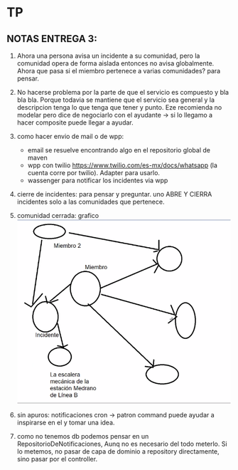 # TP 
## NOTAS ENTREGA 3:

1. Ahora una persona avisa un incidente a su comunidad, pero la comunidad opera de forma aislada entonces no avisa globalmente. Ahora que pasa si el miembro pertenece a varias comunidades? para pensar.

2. No hacerse problema por la parte de que el servicio es compuesto y bla bla bla. Porque todavia se mantiene que el servicio sea general y la descripcion tenga lo que tenga que tener y punto. Eze recomienda no modelar pero dice de negociarlo con el ayudante -> si lo llegamo a hacer composite puede llegar a ayudar.

3. como hacer envio de mail o de wpp:
    - email se resuelve encontrando algo en el repositorio global de maven
    - wpp con twilio https://www.twilio.com/es-mx/docs/whatsapp (la cuenta corre por twilio). Adapter para usarlo.
    - wassenger para notificar los incidentes via wpp

4. cierre de incidentes: para pensar y preguntar. uno ABRE Y CIERRA incidentes solo a las comunidades que pertenece.

5. comunidad cerrada: grafico
![image](assets/diagrama-incidentes-entrega3.png)

6. sin apuros: notificaciones cron -> patron command puede ayudar a inspirarse en el y tomar una idea.

7. como no tenemos db podemos pensar en un RepositorioDeNotificaciones, Aunq no es necesario del todo meterlo. Si lo metemos, no pasar de capa de dominio a repository directamente, sino pasar por el controller.